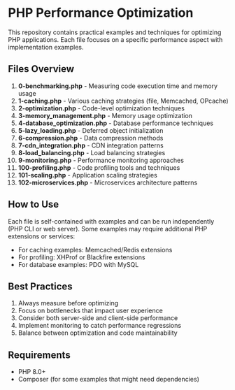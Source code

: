 # PHP Performance Optimization

This repository contains practical examples and techniques for optimizing PHP applications. Each file focuses on a specific performance aspect with implementation examples.

## Files Overview

1. **0-benchmarking.php** - Measuring code execution time and memory usage
2. **1-caching.php** - Various caching strategies (file, Memcached, OPcache)
3. **2-optimization.php** - Code-level optimization techniques
4. **3-memory_management.php** - Memory usage optimization
5. **4-database_optimization.php** - Database performance techniques
6. **5-lazy_loading.php** - Deferred object initialization
7. **6-compression.php** - Data compression methods
8. **7-cdn_integration.php** - CDN integration patterns
9. **8-load_balancing.php** - Load balancing strategies
10. **9-monitoring.php** - Performance monitoring approaches
11. **100-profiling.php** - Code profiling tools and techniques
12. **101-scaling.php** - Application scaling strategies
13. **102-microservices.php** - Microservices architecture patterns

## How to Use

Each file is self-contained with examples and can be run independently (PHP CLI or web server). Some examples may require additional PHP extensions or services:

- For caching examples: Memcached/Redis extensions
- For profiling: XHProf or Blackfire extensions
- For database examples: PDO with MySQL

## Best Practices

1. Always measure before optimizing
2. Focus on bottlenecks that impact user experience
3. Consider both server-side and client-side performance
4. Implement monitoring to catch performance regressions
5. Balance between optimization and code maintainability

## Requirements

- PHP 8.0+
- Composer (for some examples that might need dependencies)
